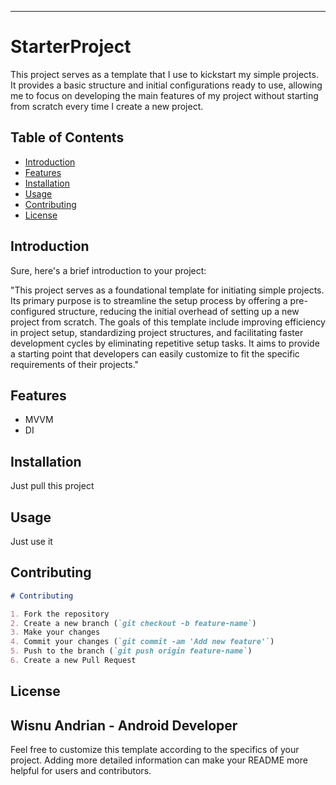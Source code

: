 
---

# StarterProject

This project serves as a template that I use to kickstart my simple projects. It provides a basic structure and initial configurations ready to use, allowing me to focus on developing the main features of my project without starting from scratch every time I create a new project.

## Table of Contents

- [Introduction](#introduction)
- [Features](#features)
- [Installation](#installation)
- [Usage](#usage)
- [Contributing](#contributing)
- [License](#license)

## Introduction

Sure, here's a brief introduction to your project:

"This project serves as a foundational template for initiating simple projects. Its primary purpose is to streamline the setup process by offering a pre-configured structure, reducing the initial overhead of setting up a new project from scratch. The goals of this template include improving efficiency in project setup, standardizing project structures, and facilitating faster development cycles by eliminating repetitive setup tasks. It aims to provide a starting point that developers can easily customize to fit the specific requirements of their projects."

## Features

- MVVM
- DI

## Installation

Just pull this project


## Usage

Just use it 


## Contributing

```markdown
# Contributing

1. Fork the repository
2. Create a new branch (`git checkout -b feature-name`)
3. Make your changes
4. Commit your changes (`git commit -am 'Add new feature'`)
5. Push to the branch (`git push origin feature-name`)
6. Create a new Pull Request
```

## License

Wisnu Andrian - Android Developer
---

Feel free to customize this template according to the specifics of your project. Adding more detailed information can make your README more helpful for users and contributors.